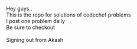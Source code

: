 Hey guys..
<br>
This is the repo for solutions of codechef problems
<br>
I post one problem daily
<br>
Be sure to checkout
<br>
<br>
Signing out from Akash
